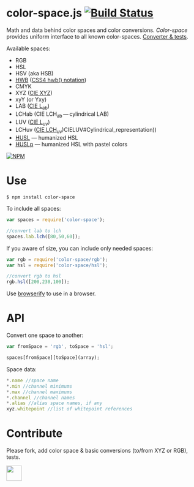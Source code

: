 # color-space.js [![Build Status](https://travis-ci.org/dfcreative/color-space.svg?branch=master)](https://travis-ci.org/dfcreative/color-space)

Math and data behind color spaces and color conversions. _Color-space_ provides uniform interface to all known color-spaces. [Converter & tests](https://cdn.rawgit.com/dfcreative/color-space/master/test/index.html).

Available spaces:

* RGB
* HSL
* HSV (aka HSB)
* [HWB](http://en.wikipedia.org/wiki/HWB_color_model) ([CSS4 hwb() notation](http://dev.w3.org/csswg/css-color/#the-hwb-notation))
* CMYK
* XYZ ([CIE XYZ](http://en.wikipedia.org/wiki/CIE_1931_color_space))
* xyY (or Yxy)
* LAB ([CIE L<sub>ab</sub>](http://en.wikipedia.org/wiki/Lab_color_space))
* LCHab (CIE LCH<sub>ab</sub>&thinsp;—&thinsp;cylindrical LAB)
* LUV ([CIE L<sub>uv</sub>](http://en.wikipedia.org/wiki/CIELUV))
* LCHuv ([CIE LCH<sub>uv</sub>](http://en.wikipedia.org/wiki/))CIELUV#Cylindrical_representation))
* [HUSL](http://www.boronine.com/husl/) — humanized HSL
* [HUSLp](http://www.boronine.com/husl/) — humanized HSL with pastel colors


[![NPM](https://nodei.co/npm/color-space.png?downloads=true&downloadRank=true&stars=true)](https://nodei.co/npm/color-space/)


# Use

`$ npm install color-space`

To include all spaces:

```js
var spaces = require('color-space');

//convert lab to lch
spaces.lab.lch([80,50,60]);
```


If you aware of size, you can include only needed spaces:

```js
var rgb = require('color-space/rgb');
var hsl = require('color-space/hsl');

//convert rgb to hsl
rgb.hsl([200,230,100]);
```

Use [browserify](https://github.com/substack/node-browserify) to use in a browser.


# API

Convert one space to another:

```js
var fromSpace = 'rgb', toSpace = 'hsl';

spaces[fromSpace][toSpace](array);
```

Space data:

```js
*.name //space name
*.min //channel minimums
*.max //channel maximums
*.channel //channel names
*.alias //alias space names, if any
xyz.whitepoint //list of whitepoint references
```


# Contribute

Please fork, add color space & basic conversions (to/from XYZ or RGB), tests.


<a href="http://unlicense.org/UNLICENSE"><img src="http://upload.wikimedia.org/wikipedia/commons/6/62/PD-icon.svg" width="40"/></a>